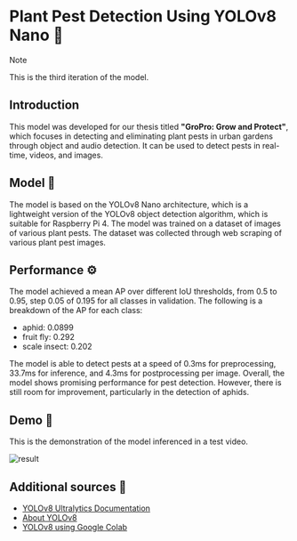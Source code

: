 # Plant Pest Detection Using YOLOv8 Nano 🦟
> [!NOTE]
> This is the third iteration of the model.

## Introduction
This model was developed for our thesis titled **"GroPro: Grow and Protect"**, which focuses in detecting and eliminating plant pests in urban gardens through object and audio detection. It can be used to detect pests in real-time, videos, and images.

## Model 🤖
The model is based on the YOLOv8 Nano architecture, which is a lightweight version of the YOLOv8 object detection algorithm, which is suitable for Raspberry Pi 4. The model was trained on a dataset of images of various plant pests. The dataset was collected through web scraping of various plant pest images.

## Performance ⚙
The model achieved a mean AP over different IoU thresholds, from 0.5 to 0.95, step 0.05 of 0.195 for all classes in validation. The following is a breakdown of the AP for each class:

- aphid: 0.0899
- fruit fly: 0.292
- scale insect: 0.202

The model is able to detect pests at a speed of 0.3ms for preprocessing, 33.7ms for inference, and 4.3ms for postprocessing per image. Overall, the model shows promising performance for pest detection. However, there is still room for improvement, particularly in the detection of aphids.

## Demo 🦟
This is the demonstration of the model inferenced in a test video.

![result](https://github.com/spoodzxs2345/pest-detection/assets/104749581/a4ea3f94-d186-4fdf-ab59-fa6f2180c6b3)


## Additional sources 📖
- [YOLOv8 Ultralytics Documentation](https://docs.ultralytics.com/)
- [About YOLOv8](https://github.com/ultralytics/ultralytics)
- [YOLOv8 using Google Colab](https://github.com/roboflow/notebooks/blob/main/notebooks/train-yolov8-object-detection-on-custom-dataset.ipynb)
